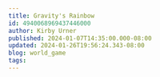 ```yaml
---
title: Gravity's Rainbow
id: 4940068969437446000
author: Kirby Urner
published: 2024-01-07T14:35:00.000-08:00
updated: 2024-01-26T19:56:24.343-08:00
blog: world_game
tags: 
---
```


